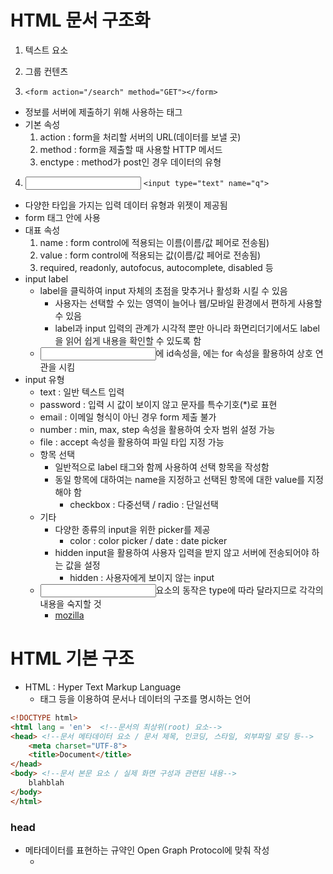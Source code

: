 # HTML 문서 구조화
1. 텍스트 요소
2. 그룹 컨텐츠

3. **<form>**
`<form action="/search" method="GET"></form>`
- 정보를 서버에 제출하기 위해 사용하는 태그
- 기본 속성
  1. action : form을 처리할 서버의 URL(데이터를 보낼 곳)
  2. method : form을 제출할 때 사용할 HTTP 메서드
  3. enctype : method가 post인 경우 데이터의 유형

4. **<input>**
`<input type="text" name="q">`
- 다양한 타입을 가지는 입력 데이터 유형과 위젯이 제공됨
- form 태그 안에 사용
- 대표 속성
  1. name : form control에 적용되는 이름(이름/값 페어로 전송됨)
  2. value : form control에 적용되는 값(이름/값 페어로 전송됨)
  3. required, readonly, autofocus, autocomplete, disabled 등
- input label
    - label을 클릭하여 input 자체의 초점을 맞추거나 활성화 시킬 수 있음
      - 사용자는 선택할 수 있는 영역이 늘어나 웹/모바일 환경에서 편하게 사용할 수 있음
      - label과 input 입력의 관계가 시각적 뿐만 아니라 화면리더기에서도 label을 읽어 쉽게 내용을 확인할 수 있도록 함
    - <input>에 id속성을, <label>에는 for 속성을 활용하여 상호 연관을 시킴
- input 유형
  - text : 일반 텍스트 입력
  - password : 입력 시 값이 보이지 않고 문자를 특수기호(*)로 표현
  - email : 이메일 형식이 아닌 경우 form 제출 불가
  - number : min, max, step 속성을 활용하여 숫자 범위 설정 가능
  - file : accept 속성을 활용하여 파일 타입 지정 가능
  - 항목 선택 
    - 일반적으로 label 태그와 함께 사용하여 선택 항목을 작성함
    - 동일 항목에 대하여는 name을 지정하고 선택된 항목에 대한 value를 지정해야 함
      - checkbox : 다중선택 / radio : 단일선택
  - 기타 
    - 다양한 종류의 input을 위한 picker를 제공
      - color : color picker / date : date picker
    - hidden input을 활용하여 사용자 입력을 받지 않고 서버에 전송되어야 하는 값을 설정
      - hidden : 사용자에게 보이지 않는 input
  - <input>요소의 동작은 type에 따라 달라지므로 각각의 내용을 숙지할 것
    - [mozilla](https://developer.mozilla.org/ko/docs/Web/HTML/Element/Input)

# HTML 기본 구조
- HTML : Hyper Text Markup Language
  - 태그 등을 이용하여 문서나 데이터의 구조를 명시하는 언어
```html
<!DOCTYPE html>
<html lang = 'en'>  <!--문서의 최상위(root) 요소-->
<head> <!--문서 메타데이터 요소 / 문서 제목, 인코딩, 스타일, 외부파일 로딩 등-->
    <meta charset="UTF-8">
    <title>Document</title>
</head>
<body> <!--문서 본문 요소 / 실제 화면 구성과 관련된 내용-->
    blahblah
</body>
</html>
```
### head
- 메타데이터를 표현하는 규약인 Open Graph Protocol에 맞춰 작성
  - <title> : 브라우저 상단 타이틀
  - <meta> : 문서 레벨 메타데이터 요소
  - <link> : 외부 리소스 연결 요소 (css, favicon 등)
  - <script> : 스크립트 요소 (JavaScript 파일,코드)
  - <style> : CSS 직접 작성

### 요소 (Element)
- HTML의 요소는 태그(시작태그 + 종료 태그)와 태그 사이에 위치한 내용으로 구성
  - 요소는 태그로 내용을 감싸는 것, 정보의 성격과 의미를 정의한다. ex) `<h1>contents</h1>`
  - 내용이 없는 태그도 존재 (종료태그 X) : br,hr,img,input,ling,meta
- 요소는 중첩될 수 있음
  - 요소의 중첩으로 하나의 문서를 구조화할 수 있다
  - 태그의 쌍을 잘 확인해야 함 -> 오류를 반환하지 않고 레이아웃이 깨진채로 출력되기 때문에 디버깅이 힘들어질 수 있음

### 속성 (Attribute)
`<a herf="https://google.com"></a>`
- 속성을 통해 태그의 부가적인 정보를 설정할 수 있음
  - 태그별로 사용할 수 있는 속성은 다름
  - 공백은 없이, 쌍따옴표(") 사용
- 요소는 속성을 가질 수 있으며, 경로나 크기와 같은 추가적인 정보 제공
- 요소의 시작 태그에 작성하며 보통 이름과 값이 하나의 쌍으로 존재
- 태그와 상관 없이 사용가능한 속성(html global attribute)들도 있음
  1. id : 문서 전체에서 유일한 고유 식별자 지정
  2. class : 공백으로 구분된 해당 요소의 클래스의 목록
  3. data-* : 페이지에 개인 사용자 정의 데이터를 저장하기 위해 사용
  4. style : inline 스타일
  5. title : 요소에 대한 추가 정보 지정
  6. tabindex : 요소의 탭 순서

### 시맨틱 태그(Semantic tag)
- html 태그가 특정 목적, 역할 및 의미적 가치(semantic value)를 가지는 것